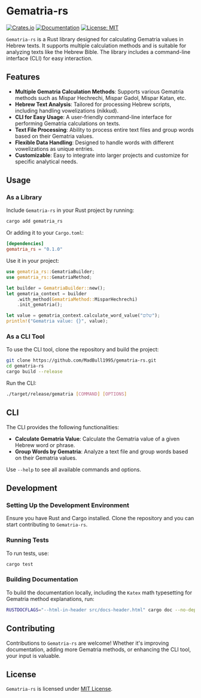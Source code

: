 # Gematria-rs

[![Crates.io](https://img.shields.io/crates/v/gematria-rs.svg)](https://crates.io/crates/gematria-rs)
[![Documentation](https://docs.rs/gematria-rs/badge.svg)](https://docs.rs/gematria_rs/latest/gematria_rs/)
[![License: MIT](https://img.shields.io/badge/License-MIT-yellow.svg)](https://opensource.org/licenses/MIT)

`Gematria-rs` is a Rust library designed for calculating Gematria values in Hebrew texts. It supports multiple calculation methods and is suitable for analyzing texts like the Hebrew Bible. The library includes a command-line interface (CLI) for easy interaction.

## Features

- **Multiple Gematria Calculation Methods**: Supports various Gematria methods such as Mispar Hechrechi, Mispar Gadol, Mispar Katan, etc.
- **Hebrew Text Analysis**: Tailored for processing Hebrew scripts, including handling vowelizations (nikkud).
- **CLI for Easy Usage**: A user-friendly command-line interface for performing Gematria calculations on texts.
- **Text File Processing**: Ability to process entire text files and group words based on their Gematria values.
- **Flexible Data Handling**: Designed to handle words with different vowelizations as unique entries.
- **Customizable**: Easy to integrate into larger projects and customize for specific analytical needs.

## Usage

### As a Library
Include `Gematria-rs` in your Rust project by running:

```bash
cargo add gematria_rs
```

Or adding it to your `Cargo.toml`:

```toml
[dependencies]
gematria_rs = "0.1.0"
```

Use it in your project:

```rust
use gematria_rs::GematriaBuilder;
use gematria_rs::GematriaMethod;

let builder = GematriaBuilder::new();
let gematria_context = builder
    .with_method(GematriaMethod::MisparHechrechi)
    .init_gematria();

let value = gematria_context.calculate_word_value("שלום");
println!("Gematria value: {}", value);
```

### As a CLI Tool
To use the CLI tool, clone the repository and build the project:

```bash
git clone https://github.com/MadBull1995/gematria-rs.git
cd gematria-rs
cargo build --release
```

Run the CLI:

```bash
./target/release/gematria [COMMAND] [OPTIONS]
```

## CLI

The CLI provides the following functionalities:

- **Calculate Gematria Value**: Calculate the Gematria value of a given Hebrew word or phrase.
- **Group Words by Gematria**: Analyze a text file and group words based on their Gematria values.

Use `--help` to see all available commands and options.

## Development

### Setting Up the Development Environment
Ensure you have Rust and Cargo installed. Clone the repository and you can start contributing to `Gematria-rs`.

### Running Tests
To run tests, use:

```bash
cargo test
```

### Building Documentation
To build the documentation locally, including the `Katex` math typesetting for Gematria method explanations, run:

```bash
RUSTDOCFLAGS="--html-in-header src/docs-header.html" cargo doc --no-deps --open
```

## Contributing
Contributions to `Gematria-rs` are welcome! Whether it's improving documentation, adding more Gematria methods, or enhancing the CLI tool, your input is valuable.

<!-- Please read our contributing guidelines (LINK CONTRIBUTING GUIDELINES) to get started. -->

## License
`Gematria-rs` is licensed under [MIT License](LICENSE).